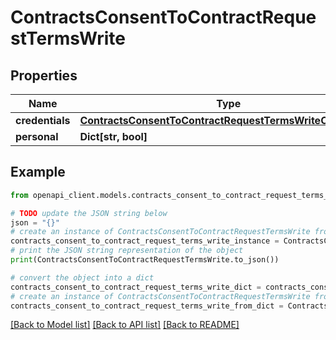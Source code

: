 # ContractsConsentToContractRequestTermsWrite


## Properties

Name | Type | Description | Notes
------------ | ------------- | ------------- | -------------
**credentials** | [**ContractsConsentToContractRequestTermsWriteCredentials**](ContractsConsentToContractRequestTermsWriteCredentials.md) |  | [optional] 
**personal** | **Dict[str, bool]** |  | [optional] 

## Example

```python
from openapi_client.models.contracts_consent_to_contract_request_terms_write import ContractsConsentToContractRequestTermsWrite

# TODO update the JSON string below
json = "{}"
# create an instance of ContractsConsentToContractRequestTermsWrite from a JSON string
contracts_consent_to_contract_request_terms_write_instance = ContractsConsentToContractRequestTermsWrite.from_json(json)
# print the JSON string representation of the object
print(ContractsConsentToContractRequestTermsWrite.to_json())

# convert the object into a dict
contracts_consent_to_contract_request_terms_write_dict = contracts_consent_to_contract_request_terms_write_instance.to_dict()
# create an instance of ContractsConsentToContractRequestTermsWrite from a dict
contracts_consent_to_contract_request_terms_write_from_dict = ContractsConsentToContractRequestTermsWrite.from_dict(contracts_consent_to_contract_request_terms_write_dict)
```
[[Back to Model list]](../README.md#documentation-for-models) [[Back to API list]](../README.md#documentation-for-api-endpoints) [[Back to README]](../README.md)


